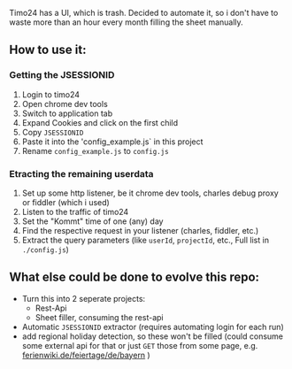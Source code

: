 Timo24 has a UI, which is trash. 
Decided to automate it, so i don't have to waste more than an hour every month filling the sheet manually.

## How to use it:

### Getting the JSESSIONID
1. Login to timo24
1. Open chrome dev tools
1. Switch to application tab 
1. Expand Cookies and click on the first child
1. Copy `JSESSIONID`
1. Paste it into the 'config_example.js` in this project
1. Rename `config_example.js` to `config.js`

### Etracting the remaining userdata
1. Set up some http listener, be it chrome dev tools, charles debug proxy or fiddler (which i used)
1. Listen to the traffic of timo24
1. Set the "Kommt" time of one (any) day
1. Find the respective request in your listener (charles, fiddler, etc.)
1. Extract the query parameters (like `userId`, `projectId`, etc., Full list in `./config.js`)

## What else could be done to evolve this repo:
- Turn this into 2 seperate projects: 
  - Rest-Api
  - Sheet filler, consuming the rest-api
- Automatic `JSESSIONID` extractor (requires automating login for each run)
- add regional holiday detection, so these won't be filled (could consume some external api for that or just `GET` those from some page, e.g. [ferienwiki.de/feiertage/de/bayern](ferienwiki.de/feiertage/de/bayern) )

